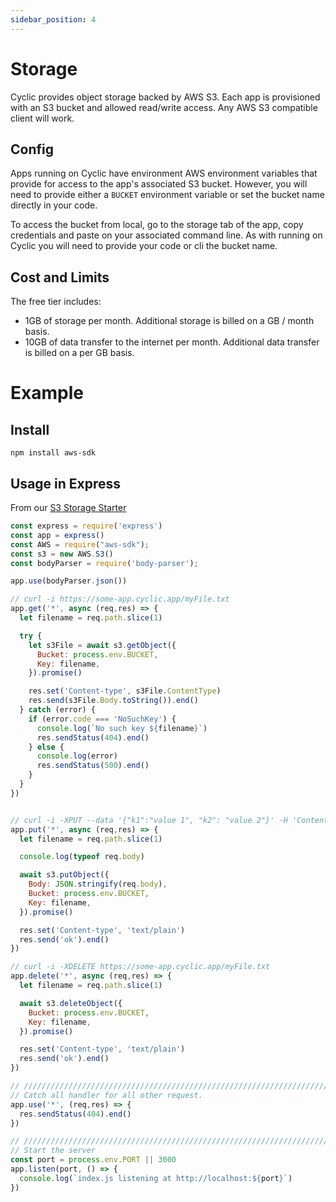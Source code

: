 ```yaml
---
sidebar_position: 4
---
```

# Storage

Cyclic provides object storage backed by AWS S3. Each app is provisioned with an S3 bucket and allowed read/write access. Any AWS S3 compatible client will work.

## Config

Apps running on Cyclic have environment AWS environment variables that provide for access to the app's associated S3 bucket. However, you will need to provide either a `BUCKET` environment variable or set the bucket name directly in your code.

To access the bucket from local, go to the storage tab of the app, copy credentials and paste on your associated command line. As with running on Cyclic you will need to provide your code or cli the bucket name.

## Cost and Limits

The free tier includes:

- 1GB of storage per month. Additional storage is billed on a GB / month basis.
- 10GB of data transfer to the internet per month. Additional data transfer is billed on a per GB basis.


# Example

## Install

`npm install aws-sdk`

## Usage in Express

From our [S3 Storage Starter](https://github.com/cyclic-software/starter-s3-storage)

```js
const express = require('express')
const app = express()
const AWS = require("aws-sdk");
const s3 = new AWS.S3()
const bodyParser = require('body-parser');

app.use(bodyParser.json())

// curl -i https://some-app.cyclic.app/myFile.txt
app.get('*', async (req,res) => {
  let filename = req.path.slice(1)

  try {
    let s3File = await s3.getObject({
      Bucket: process.env.BUCKET,
      Key: filename,
    }).promise()

    res.set('Content-type', s3File.ContentType)
    res.send(s3File.Body.toString()).end()
  } catch (error) {
    if (error.code === 'NoSuchKey') {
      console.log(`No such key ${filename}`)
      res.sendStatus(404).end()
    } else {
      console.log(error)
      res.sendStatus(500).end()
    }
  }
})


// curl -i -XPUT --data '{"k1":"value 1", "k2": "value 2"}' -H 'Content-type: application/json' https://some-app.cyclic.app/myFile.txt
app.put('*', async (req,res) => {
  let filename = req.path.slice(1)

  console.log(typeof req.body)

  await s3.putObject({
    Body: JSON.stringify(req.body),
    Bucket: process.env.BUCKET,
    Key: filename,
  }).promise()

  res.set('Content-type', 'text/plain')
  res.send('ok').end()
})

// curl -i -XDELETE https://some-app.cyclic.app/myFile.txt
app.delete('*', async (req,res) => {
  let filename = req.path.slice(1)

  await s3.deleteObject({
    Bucket: process.env.BUCKET,
    Key: filename,
  }).promise()

  res.set('Content-type', 'text/plain')
  res.send('ok').end()
})

// /////////////////////////////////////////////////////////////////////////////
// Catch all handler for all other request.
app.use('*', (req,res) => {
  res.sendStatus(404).end()
})

// /////////////////////////////////////////////////////////////////////////////
// Start the server
const port = process.env.PORT || 3000
app.listen(port, () => {
  console.log(`index.js listening at http://localhost:${port}`)
})
```
